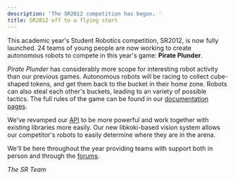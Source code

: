 ```yaml
---
description: 'The SR2012 competition has begun. '
title: SR2012 off to a flying start
---
```

This academic year's Student Robotics competition, SR2012, is now fully launched.  24 teams of young people are now
working to create autonomous robots to compete in this year's game: **Pirate Plunder**.

*Pirate Plunder* has considerably more scope for interesting robot activity than our previous games.  Autonomous robots
will be racing to collect cube-shaped tokens, and get them back to the bucket in their home zone.  Robots can also steal
 each other's buckets, leading to an variety of possible tactics.  The full rules of the game can be found in our
 [documentation pages](https://studentrobotics.org/docs/rules).

We've revamped our [API](https://studentrobotics.org/docs/programming) to be more powerful and work together with existing libraries more easily.
Our new libkoki-based vision system allows our competitor's robots to easily determine where they are in the arena.

We'll be here throughout the year providing teams with support both in person and through the [forums](https://studentrobotics.org/forum/).

*The SR Team*
